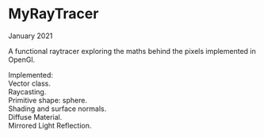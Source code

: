 # MyRayTracer

January 2021

A functional raytracer exploring the maths behind the pixels implemented in OpenGl.

Implemented:
<br />
Vector class.<br />
Raycasting.<br />
Primitive shape: sphere.<br />
Shading and surface normals.<br />
Diffuse Material.<br />
Mirrored Light Reflection.<br />

